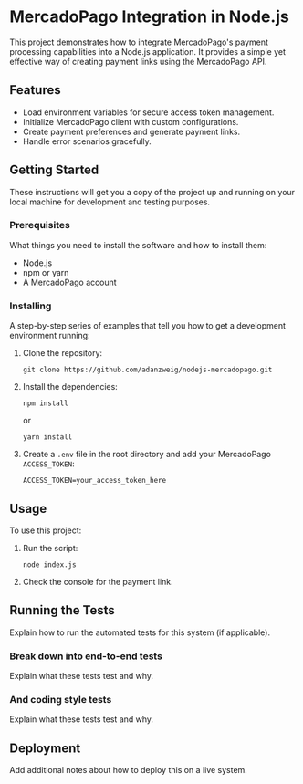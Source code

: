 # MercadoPago Integration in Node.js

This project demonstrates how to integrate MercadoPago's payment processing capabilities into a Node.js application. It provides a simple yet effective way of creating payment links using the MercadoPago API.

## Features

- Load environment variables for secure access token management.
- Initialize MercadoPago client with custom configurations.
- Create payment preferences and generate payment links.
- Handle error scenarios gracefully.

## Getting Started

These instructions will get you a copy of the project up and running on your local machine for development and testing purposes.

### Prerequisites

What things you need to install the software and how to install them:

- Node.js
- npm or yarn
- A MercadoPago account

### Installing

A step-by-step series of examples that tell you how to get a development environment running:

1. Clone the repository:
   ```
   git clone https://github.com/adanzweig/nodejs-mercadopago.git
   ```
2. Install the dependencies:
   ```
   npm install
   ```
   or
   ```
   yarn install
   ```
3. Create a `.env` file in the root directory and add your MercadoPago `ACCESS_TOKEN`:
   ```
   ACCESS_TOKEN=your_access_token_here
   ```

## Usage

To use this project:

1. Run the script:
   ```
   node index.js
   ```
2. Check the console for the payment link.

## Running the Tests

Explain how to run the automated tests for this system (if applicable).

### Break down into end-to-end tests

Explain what these tests test and why.

### And coding style tests

Explain what these tests test and why.

## Deployment

Add additional notes about how to deploy this on a live system.